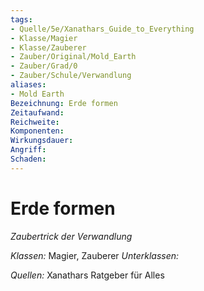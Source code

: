 ```yaml
---
tags: 
- Quelle/5e/Xanathars_Guide_to_Everything
- Klasse/Magier
- Klasse/Zauberer
- Zauber/Original/Mold_Earth
- Zauber/Grad/0
- Zauber/Schule/Verwandlung
aliases: 
- Mold Earth
Bezeichnung: Erde formen
Zeitaufwand: 
Reichweite: 
Komponenten: 
Wirkungsdauer: 
Angriff: 
Schaden: 
---
```

# Erde formen
_Zaubertrick der Verwandlung_

_Klassen:_ Magier, Zauberer
_Unterklassen:_

_Quellen:_ Xanathars Ratgeber für Alles
